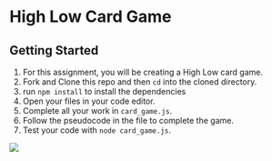 # High Low Card Game

## Getting Started

1. For this assignment, you will be creating a High Low card game.
1. Fork and Clone this repo and then `cd` into the cloned directory. 
1. run `npm install` to install the dependencies
1. Open your files in your code editor.  
1. Complete all your work in `card_game.js`.  
1. Follow the pseudocode in the file to complete the game.  
1. Test your code with `node card_game.js`.

![](https://media.giphy.com/media/httS0Xzi9ZMQ0/giphy.gif)
